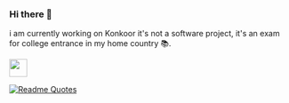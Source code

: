 ### Hi there 👋

i am currently working on Konkoor it's not a software project, it's an exam for college entrance in my home country 📚.

<img height="32" width="32" src="https://cdn.jsdelivr.net/npm/simple-icons@v8/icons/linkedin.svg" />

[![Readme Quotes](https://quotes-github-readme.vercel.app/api?type=horizontal&theme=dark)](https://github.com/piyushsuthar/github-readme-quotes)
